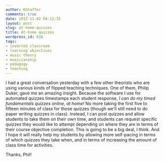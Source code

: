 ```yaml
---
author: KShaffer
comments: true
date: 2012-11-02 08:12:35
layout: post
slug: at-home-quizzes
title: At-home quizzes
wordpress_id: 618
tags:
- inverted classroom
- learning objectives
- music theory
- musicianship
- pedagogy
- teaching
---
```


I had a great conversation yesterday with a few other theorists who are using various kinds of flipped teaching techniques. One of them, Philip Duker, gave me an amazing insight. Because the software I use for automated quizzes timestamps each student response, _I can do my timed fundamentals quizzes online, at home!_ No more taking the first five to fifteen minutes of class for those quizzes (though we'll still need to do paper writing quizzes in class). Instead, I can post quizzes and allow students to take them on their own time, and students can request specific quizzes they would like to attempt depending on where they are in terms of their course objective completion. This is going to be a big deal, I think. And I hope it will really help my students by allowing more self-pacing in terms of which quizzes they take when, and in terms of increasing the amount of class time for activities.

Thanks, Phil!
